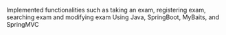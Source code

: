 Implemented functionalities such as taking an exam, registering exam, searching exam and modifying exam Using Java, SpringBoot, MyBaits, and SpringMVC
